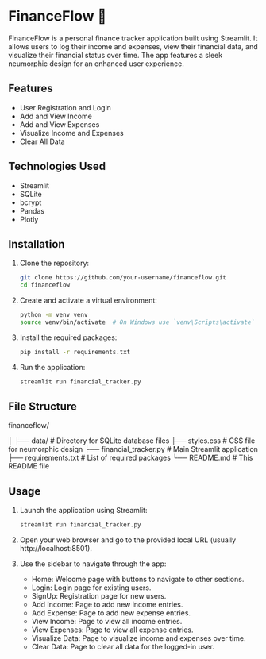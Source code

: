 
# FinanceFlow 💸

FinanceFlow is a personal finance tracker application built using Streamlit. It allows users to log their income and expenses, view their financial data, and visualize their financial status over time. The app features a sleek neumorphic design for an enhanced user experience.

## Features

- User Registration and Login
- Add and View Income
- Add and View Expenses
- Visualize Income and Expenses
- Clear All Data

## Technologies Used

- Streamlit
- SQLite
- bcrypt
- Pandas
- Plotly

## Installation

1. Clone the repository:
    ```bash
    git clone https://github.com/your-username/financeflow.git
    cd financeflow
    ```

2. Create and activate a virtual environment:
    ```bash
    python -m venv venv
    source venv/bin/activate  # On Windows use `venv\Scripts\activate`
    ```

3. Install the required packages:
    ```bash
    pip install -r requirements.txt
    ```

4. Run the application:
    ```bash
    streamlit run financial_tracker.py
    ```

## File Structure

financeflow/

│
├── data/ # Directory for SQLite database files
├── styles.css # CSS file for neumorphic design
├── financial_tracker.py # Main Streamlit application
├── requirements.txt # List of required packages
└── README.md # This README file


## Usage

1. Launch the application using Streamlit:
    ```bash
    streamlit run financial_tracker.py
    ```

2. Open your web browser and go to the provided local URL (usually http://localhost:8501).

3. Use the sidebar to navigate through the app:
    - Home: Welcome page with buttons to navigate to other sections.
    - Login: Login page for existing users.
    - SignUp: Registration page for new users.
    - Add Income: Page to add new income entries.
    - Add Expense: Page to add new expense entries.
    - View Income: Page to view all income entries.
    - View Expenses: Page to view all expense entries.
    - Visualize Data: Page to visualize income and expenses over time.
    - Clear Data: Page to clear all data for the logged-in user.



